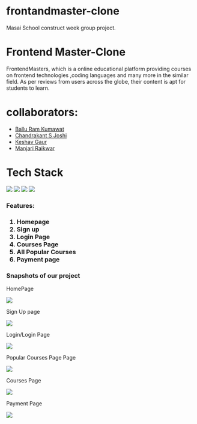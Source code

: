 # frontandmaster-clone
Masai School construct week group project.
<h1>Frontend Master-Clone</h1>
FrontendMasters, which is a online educational platform providing courses on frontend technologies ,coding languages and many more in the similar field. As per reviews from users across the globe, their content is apt for students to learn.
<h1>collaborators:</h1>
<ul> 
  <li><a href="https://github.com/baluramk6">Ballu Ram Kumawat</a> </li>
  <li><a href="https://github.com/Chandrakant121">Chandrakant S Joshi</a></li>
  <li><a href="https://github.com/keshavGaur053">Keshav Gaur</a></li>
  <li><a href="https://github.com/manjari5506">Manjari Raikwar</a></li>
</ul>
<h1>Tech Stack</h1>
<div display="flex">
<img src="https://camo.githubusercontent.com/b21c75cd58ec162b843007ccffbef7df78c47c23b4d3f86bf8b0a8d0c07bd84c/68747470733a2f2f696d672e69636f6e73382e636f6d2f636f6c6f722f36342f3030303030302f6a6176617363726970742e706e67"/>
<img src="https://camo.githubusercontent.com/c9302842c2b7620217a0def58a04e17f1e9639d30c8ba0a1bf3e0478ab257867/68747470733a2f2f696d672e69636f6e73382e636f6d2f636f6c6f722f36342f3030303030302f68746d6c2d352e706e67"/>
<img src="https://camo.githubusercontent.com/8b655816e545717df226aafd335fa658149deb52064a3b91181b9f9f0e443322/68747470733a2f2f696d672e69636f6e73382e636f6d2f636f6c6f722f36342f3030303030302f637373332e706e67"/>
<img src="https://camo.githubusercontent.com/ecc13d5d24244308f601ac3d528a6cb20dc09c914a4b310472cf39adf3ebc8d3/68747470733a2f2f696d672e69636f6e73382e636f6d2f636f6c6f722f36342f3030303030302f6a736f6e2e706e67"/>
</div>
<h3>Features:<h3/>
  <ol>
    <li>Homepage</li>
    <li>Sign up</li>
     <li>Login Page</li>
    <li>Courses Page</li>
     <li>All Popular Courses</li>
     <li>Payment page</li>
  </ol>
  <h3>Snapshots of our project</h3>
  <p>HomePage</p>
   <img src="https://miro.medium.com/max/1400/1*aHCxBodwmwxq0YkQECGh3w.jpeg"/>
  <p>Sign Up page</p>
  <img src="https://miro.medium.com/max/1112/1*UydHeyy9WGuh7CdBUSaz9w.jpeg"/>
  <p>Login/Login Page</p>
  <img src="https://miro.medium.com/max/1400/1*JyJE1uOncAj39oBPLUhy-w.jpeg"/>
  <p>Popular Courses Page Page</p>
  <img src="https://miro.medium.com/max/1400/1*6zX1zUMM-aati5fXjfgpHg.jpeg"/>
  <p>Courses Page</p>
  <img src="https://miro.medium.com/max/1400/1*WRFX0Shu2D4zuZ7y0-nhZA.jpeg"/>
  <p>Payment Page</p>
  <img src="https://miro.medium.com/max/1112/1*UydHeyy9WGuh7CdBUSaz9w.jpeg"/>
